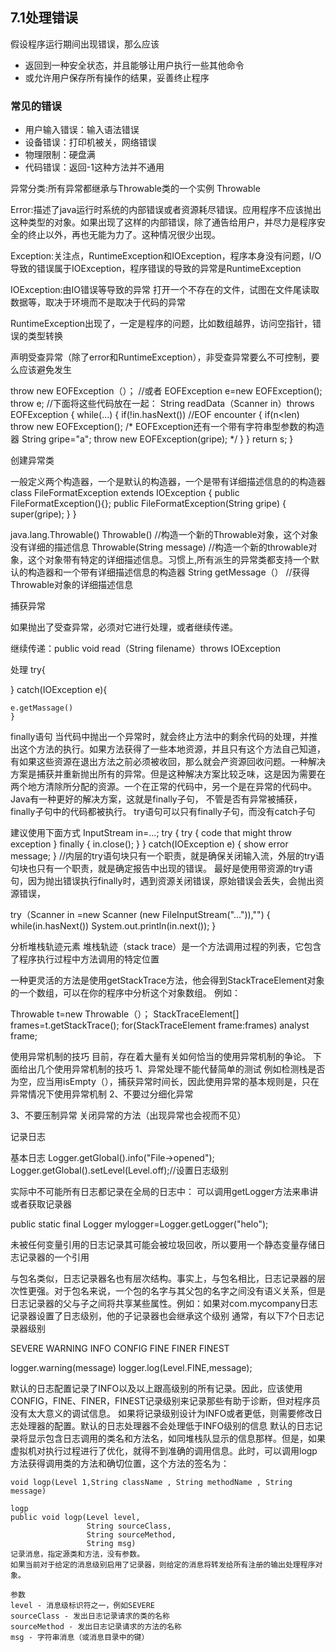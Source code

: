 ## 7.1处理错误
假设程序运行期间出现错误，那么应该
* 返回到一种安全状态，并且能够让用户执行一些其他命令
* 或允许用户保存所有操作的结果，妥善终止程序


### 常见的错误 

* 用户输入错误：输入语法错误
* 设备错误：打印机被关，网络错误
* 物理限制：硬盘满
* 代码错误：返回-1这种方法并不通用

异常分类:所有异常都继承与Throwable类的一个实例
Throwable

Error:描述了java运行时系统的内部错误或者资源耗尽错误。应用程序不应该抛出这种类型的对象。如果出现了这样的内部错误，除了通告给用户，并尽力是程序安全的终止以外，再也无能为力了。这种情况很少出现。

Exception:关注点，RuntimeException和IOException，程序本身没有问题，I/O导致的错误属于IOException，程序错误的导致的异常是RuntimeException

IOException:由IO错误等导致的异常
打开一个不存在的文件，试图在文件尾读取数据等，取决于环境而不是取决于代码的异常

RuntimeException出现了，一定是程序的问题，比如数组越界，访问空指针，错误的类型转换

声明受查异常（除了error和RuntimeException），非受查异常要么不可控制，要么应该避免发生

throw new EOFException（）；
//或者
EOFException e=new EOFException();
throw e;
//下面将这些代码放在一起：
String readData（Scanner in）throws EOFException
{
    while(...)
    {
        if(!in.hasNext()) //EOF encounter
        {
            if(n<len)
                throw new EOFException();
            /*
                EOFException还有一个带有字符串型参数的构造器
                String gripe="a";
                throw new EOFException(gripe);
            */
        }
    }
    return s;
}


创建异常类

一般定义两个构造器，一个是默认的构造器，一个是带有详细描述信息的的构造器
class FileFormatException extends IOException
{
    public FileFormatException(){};
    public FileFormatException(String gripe)
    {
        super(gripe);
    }
}

java.lang.Throwable()
Throwable()
  //构造一个新的Throwable对象，这个对象没有详细的描述信息
Throwable(String message)
//构造一个新的throwable对象，这个对象带有特定的详细描述信息。习惯上,所有派生的异常类都支持一个默认的构造器和一个带有详细描述信息的构造器
String getMessage（）
//获得Throwable对象的详细描述信息


捕获异常

如果抛出了受查异常，必须对它进行处理，或者继续传递。

继续传递：public void read（String filename）throws IOException

处理
try{

}
catch(IOException e){

    e.getMassage()
    }
    
finally语句 
当代码中抛出一个异常时，就会终止方法中的剩余代码的处理，并推出这个方法的执行。如果方法获得了一些本地资源，并且只有这个方法自己知道，有如果这些资源在退出方法之前必须被收回，那么就会产资源回收问题。一种解决方案是捕获并重新抛出所有的异常。但是这种解决方案比较乏味，这是因为需要在两个地方清除所分配的资源。一个在正常的代码中，另一个是在异常的代码中。 
Java有一种更好的解决方案，这就是finally子句，
不管是否有异常被捕获，finally子句中的代码都被执行。
try语句可以只有finally子句，而没有catch子句

建议使用下面方式
InputStream in=...;
try
{
    try
    {
        code that might throw exception
    }
    finally
    {
        in.close();
    }
}
catch(IOException e)
{
    show error message;
}
//内层的try语句块只有一个职责，就是确保关闭输入流，外层的try语句块也只有一个职责，就是确定报告中出现的错误。
最好是使用带资源的try语句，因为抛出错误执行finally时，遇到资源关闭错误，原始错误会丢失，会抛出资源错误，

try（Scanner in =new Scanner (new FileInputStream("...")),"")
{
    while(in.hasNext())
        System.out.println(in.next());
}

分析堆栈轨迹元素 
堆栈轨迹（stack trace）是一个方法调用过程的列表，它包含了程序执行过程中方法调用的特定位置

一种更灵活的方法是使用getStackTrace方法，他会得到StackTraceElement对象的一个数组，可以在你的程序中分析这个对象数组。 
例如：

Throwable t=new Throwable（）；
StackTraceElement[] frames=t.getStackTrace();
for(StackTraceElement frame:frames)
    analyst frame;


使用异常机制的技巧 
目前，存在着大量有关如何恰当的使用异常机制的争论。 
下面给出几个使用异常机制的技巧 
1、异常处理不能代替简单的测试 
例如检测栈是否为空，应当用isEmpty（），捕获异常时间长，因此使用异常的基本规则是，只在异常情况下使用异常机制 
2、不要过分细化异常 

3、不要压制异常 
关闭异常的方法（出现异常也会视而不见）

记录日志

基本日志
Logger.getGlobal().info("File->opened");
Logger.getGlobal().setLevel(Level.off);//设置日志级别

实际中不可能所有日志都记录在全局的日志中：
可以调用getLogger方法来串讲或者获取记录器

public static final Logger mylogger=Logger.getLogger("helo");

未被任何变量引用的日志记录其可能会被垃圾回收，所以要用一个静态变量存储日志记录器的一个引用 

与包名类似，日志记录器名也有层次结构。事实上，与包名相比，日志记录器的层次性更强。对于包名来说，一个包的名字与其父包的名字之间没有语义关系，但是日志记录器的父与子之间将共享某些属性。例如：如果对com.mycompany日志记录器设置了日志级别，他的子记录器也会继承这个级别 
通常，有以下7个日志记录器级别

SEVERE
WARNING
INFO
CONFIG
FINE
FINER
FINEST 


logger.warning(message)
logger.log(Level.FINE,message); 

  默认的日志配置记录了INFO以及以上跟高级别的所有记录。因此，应该使用CONFIG，FINE、FINER，FINEST记录级别来记录那些有助于诊断，但对程序员没有太大意义的调试信息。 
  如果将记录级别设计为INFO或者更低，则需要修改日志处理器的配置。默认的日志处理器不会处理低于INFO级别的信息 
  默认的日志记录将显示包含日志调用的类名和方法名，如同堆栈队显示的信息那样。但是，如果虚拟机对执行过程进行了优化，就得不到准确的调用信息。此时，可以调用logp方法获得调用类的方法和确切位置，这个方法的签名为：

    void logp(Level 1,String className , String methodName , String message)

    logp
    public void logp(Level level,
                     String sourceClass,
                     String sourceMethod,
                     String msg)
    记录消息，指定源类和方法，没有参数。
    如果当前对于给定的消息级别启用了记录器，则给定的消息将转发给所有注册的输出处理程序对象。

    参数
    level - 消息级标识符之一，例如SEVERE
    sourceClass - 发出日志记录请求的类的名称
    sourceMethod - 发出日志记录请求的方法的名称
    msg - 字符串消息（或消息目录中的键）
